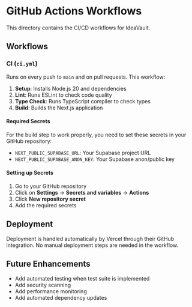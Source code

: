 # GitHub Actions Workflows

This directory contains the CI/CD workflows for IdeaVault.

## Workflows

### CI (`ci.yml`)

Runs on every push to `main` and on pull requests. This workflow:

1. **Setup**: Installs Node.js 20 and dependencies
2. **Lint**: Runs ESLint to check code quality
3. **Type Check**: Runs TypeScript compiler to check types
4. **Build**: Builds the Next.js application

#### Required Secrets

For the build step to work properly, you need to set these secrets in your GitHub repository:

- `NEXT_PUBLIC_SUPABASE_URL`: Your Supabase project URL
- `NEXT_PUBLIC_SUPABASE_ANON_KEY`: Your Supabase anon/public key

#### Setting up Secrets

1. Go to your GitHub repository
2. Click on **Settings** → **Secrets and variables** → **Actions**
3. Click **New repository secret**
4. Add the required secrets

## Deployment

Deployment is handled automatically by Vercel through their GitHub integration. No manual deployment steps are needed in the workflow.

## Future Enhancements

- Add automated testing when test suite is implemented
- Add security scanning
- Add performance monitoring
- Add automated dependency updates